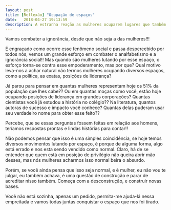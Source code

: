 ```yaml
---
layout: post
title: [Reflexão] "Ocupação de espaços"
date:   2018-04-27 19:13:59
description: A estranha reação as mulheres ocuparem lugares que também lhe pertencem
---
```


Vamos combater a ignorância, desde que não seja a das mulheres!!!

É engraçado como ocorre esse fenômeno social e passa despercebido por todos nós, vemos um grande esforço em combater o analfabetismo e a ignorância social!! Mas quando são mulheres lutando por esse espaço, o esforço torna-se contra esse empoderamento, mas por que? Qual motivo leva-nos a achar natural não termos mulheres ocupando diversos espaços, como a política, as exatas, posições de liderança?

Já parou para pensar em quantas mulheres representam hoje os 51% da população que lhes cabe?? Ou em quantas moças como você, estão hoje ocupando posições de liderança em grandes corporações? Quantas cientistas você já estudou a história no colégio?? Na literatura, quantos autoras de sucesso e impacto você conhece? Quantas delas puderam usar seu verdadeiro nome para obter esse feito??

Percebe, que se essas perguntas fossem feitas em relação aos homens, teríamos respostas prontas e lindas histórias para contar!!

Não podemos pensar que isso é uma simples coincidência, se hoje temos diversos movimentos lutando por espaço, é porque de alguma forma, algo está errado e nos esta sendo vendido como normal. Claro, há de se entender que quem está em posição de privilégio não queira abrir mão desses, mas nós mulheres acharmos isso normal beira o absurdo.

Porém, se você ainda pensa que isso seja normal, e é mulher, eu não vou te julgar, eu também achava, é uma questão de construção e parar de acreditar nisso também. Começa com a desconstrução, e construir novas bases.

Você não está sozinha, apenas um pedido, permita-me ajuda-lá nessa empreitada e vamos todas juntas conquistar o espaço que nos foi tirado.
